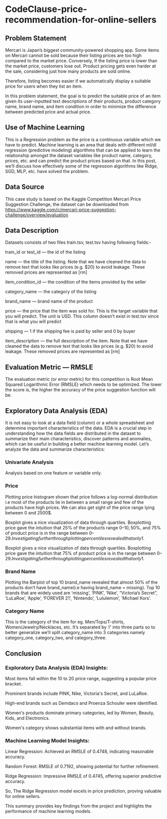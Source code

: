 # CodeClause-price-recommendation-for-online-sellers
## Problem Statement
Mercari is Japan’s biggest community-powered shopping app. Some items on Mercari cannot be sold because their listing prices are too high compared to the market price. Conversely, If the listing price is lower than the market price, customers lose out. Product pricing gets even harder at the sale, considering just how many products are sold online.

Therefore, listing becomes easier if we automatically display a suitable price for users when they list an item.

In this problem statement, the goal is to predict the suitable price of an item given its user-inputted text descriptions of their products, product category name, brand name, and item condition in order to minimize the difference between predicted price and actual price.

## Use of Machine Learning
This is a Regression problem as the price is a continuous variable which we have to predict. Machine learning is an area that deals with different ml/dl regression (predictive modeling) algorithms that can be applied to learn the relationship amongst the dataset variables like product name, category, prices, etc. and can predict the product prices based on that. In this post, we’ll discuss how effectively some of the regression algorithms like Ridge, SGD, MLP, etc. have solved the problem.

## Data Source
This case study is based on the Kaggle Competition Mercari Price Suggestion Challenge, the dataset can be downloaded from https://www.kaggle.com/c/mercari-price-suggestion-challenge/overview/evaluation

## Data Description
Datasets consists of two files train.tsv, test.tsv having following fields:-

train_id or test_id — the id of the listing

name — the title of the listing. Note that we have cleaned the data to remove text that looks like prices (e.g. $20) to avoid leakage. These removed prices are represented as [rm]

item_condition_id — the condition of the items provided by the seller

category_name — the category of the listing

brand_name — brand name of the product

price — the price that the item was sold for. This is the target variable that you will predict. The unit is USD. This column doesn’t exist in test.tsv since that is what you will predict

shipping — 1 if the shipping fee is paid by seller and 0 by buyer

item_description — the full description of the item. Note that we have cleaned the data to remove text that looks like prices (e.g. $20) to avoid leakage. These removed prices are represented as [rm]


## Evaluation Metric — RMSLE
The evaluation metric (or error metric) for this competition is Root Mean Squared Logarithmic Error (RMSLE) which needs to be optimized. The lower the score is, the higher the accuracy of the price suggestion function will be.

## Exploratory Data Analysis (EDA)
It is not easy to look at a data field (column) or a whole spreadsheet and determine important characteristics of the data. EDA is a crucial step in understanding how the data fields are distributed in the dataset to summarize their main characteristics, discover patterns and anomalies, which can be useful in building a better machine learning model. Let’s analyze the data and summarize characteristics:

### Univariate Analysis
Analysis based on one feature or variable only.

### Price
Plotting price histogram shown that price follows a log-normal distribution i.e most of the products lie in between a small range and few of the products have high prices. We can also get sight of the price range lying between 0 and 2500$.

Boxplot gives a nice visualization of data through quartiles. Boxplotting price gave the intuition that 25% of the products range 0–10$, 50% of the product price range between 0–17$%, and 75% of product price is in the range between 0–29$. Investigating further through plotting percentiles revealed that only 1% of the products have a price of more than 170$.

Boxplot gives a nice visualization of data through quartiles. Boxplotting price gave the intuition that 75% of product price is in the range between 0–29$. Investigating further through plotting percentiles revealed that only 1% of the products have a price of more than 170$.



### Brand Name
Plotting the Barplot of top 10 brand_name revealed that almost 50% of the products don’t have brand_name(i.e having brand_name = missing). Top 10 brands that are widely used are ‘missing’, ‘PINK’, ‘Nike’, “Victoria’s Secret”, ‘LuLaRoe’, ‘Apple’, ‘FOREVER 21’, ‘Nintendo’, ‘Lululemon’, ‘Michael Kors’.


### Category Name
This is the category of the item for eg. Men/Tops/T-shirts, Women/Jewelry/Necklaces, etc. It’s separated by ‘/’ into three parts so to better generalize we’ll split category_name into 3 categories namely category_one, category_two, and category_three.

## Conclusion
### Exploratory Data Analysis (EDA) Insights:

Most items fall within the 10 to 20 price range, suggesting a popular price bracket.

Prominent brands include PINK, Nike, Victoria's Secret, and LuLaRoe.

High-end brands such as Demdaco and Proenza Schouler were identified.

Women's products dominate primary categories, led by Women, Beauty, Kids, and Electronics.

Women's category shows substantial items with and without brands.

### Machine Learning Model Insights:

Linear Regression: Achieved an RMSLE of 0.4748, indicating reasonable accuracy.

Random Forest: RMSLE of 0.7192, showing potential for further refinement.

Ridge Regression: Impressive RMSLE of 0.4745, offering superior predictive accuracy.

So, The Ridge Regression model excels in price prediction, proving valuable for online sellers.


This summary provides key findings from the project and highlights the performance of machine learning models.


